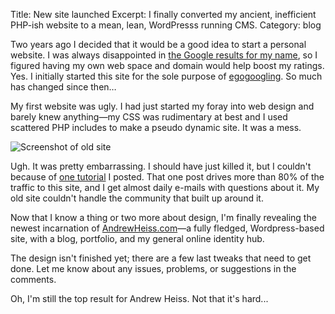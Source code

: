 Title: New site launched
Excerpt: I finally converted my ancient, inefficient PHP-ish website to a mean, lean, WordPresss running CMS.
Category: blog


Two years ago I decided that it would be a good idea to start a personal website. I was always disappointed in [the Google results for my name](http://www.google.com/search?q=Andrew+Heiss), so I figured having my own web space and domain would help boost my ratings. Yes. I initially started this site for the sole purpose of [egogoogling](http://en.wikipedia.org/wiki/Egosurfing). So much has changed since then…

My first website was ugly. I had just started my foray into web design and barely knew anything—my CSS was rudimentary at best and I used scattered PHP includes to make a pseudo dynamic site. It was a mess.

![Screenshot of old site](http://www.andrewheiss.com/images/2009/03/screenshot-of-old-site.png "Screenshot of old site")

Ugh. It was pretty embarrassing. I should have just killed it, but I couldn't because of [one tutorial](http://www.andrewheiss.com/blog/2007/10/06/populating-a-livecycle-pdf-with-php-and-mysql/) I posted. That one post drives more than 80% of the traffic to this site, and I get almost daily e-mails with questions about it. My old site couldn't handle the community that built up around it.

Now that I know a thing or two more about design, I'm finally revealing the newest incarnation of [AndrewHeiss.com](http://www.andrewheiss.com/)—a fully fledged, Wordpress-based site, with a blog, portfolio, and my general online identity hub. 

The design isn't finished yet; there are a few last tweaks that need to get done. Let me know about any issues, problems, or suggestions in the comments.

Oh, I'm still the top result for Andrew Heiss. Not that it's hard...
